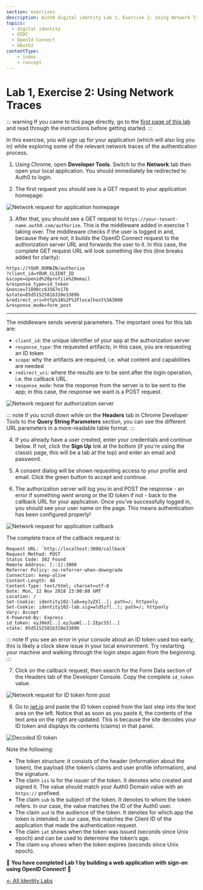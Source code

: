 ```yaml
---
section: exercises
description: Auth0 digital identity Lab 1, Exercise 2: Using Network Traces
topics:
  - digital identity
  - OIDC
  - OpenId Connect
  - OAuth2
contentType:
    - index
    - concept
---
```

# Lab 1, Exercise 2: Using Network Traces

::: warning
If you came to this page directly, go to the [first page of this lab](/identity-labs/01-web-sign-in) and read through the instructions before getting started.
:::

In this exercise, you will sign up for your application (which will also log you in) while exploring some of the relevant network traces of the authentication process.

1. Using Chrome, open **Developer Tools**. Switch to the **Network** tab then open your local application. You should immediately be redirected to Auth0 to login.

2. The first request you should see is a GET request to your application homepage:

![Network request for application homepage](/media/articles/identity-labs/lab-01-network-trace-01.png)

3. After that, you should see a GET request to `https://your-tenant-name.auth0.com/authorize`. This is the middleware added in exercise 1 taking over. The middleware checks if the user is logged in and, because they are not, it builds the OpenID Connect request to the authorization server URL and forwards the user to it. In this case, the complete GET request URL will look something like this (line breaks added for clarity):

```text
https://YOUR_DOMAIN/authorize
?client_id=YOUR_CLIENT_ID
&scope=openid%20profile%20email
&response_type=id_token
&nonce=71890cc63567e17b
&state=85d5152581b310e3389b
&redirect_uri=http%3A%2F%2Flocalhost%3A3000
&response_mode=form_post
```

---

The middleware sends several parameters. The important ones for this lab are:

- `client_id`: the unique identifier of your app at the authorization server
- `response_type`: the requested artifacts; in this case, you are requesting an ID token
- `scope`: why the artifacts are required, i.e. what content and capabilities are needed
- `redirect_uri`: where the results are to be sent after the login operation, i.e. the callback URL.
- `response_mode`: how the response from the server is to be sent to the app; in this case, the response we want is a POST request.

![Network request for authorization server](/media/articles/identity-labs/lab-01-network-trace-02.png)

::: note
If you scroll down while on the **Headers** tab in Chrome Developer Tools to the **Query String Parameters** section, you can see the different URL parameters in a more-readable table format.
:::

4. If you already have a user created, enter your credentials and continue below. If not, click the **Sign Up** link at the bottom (if you're using the classic page, this will be a tab at the top) and enter an email and password.

5. A consent dialog will be shown requesting access to your profile and email. Click the green button to accept and continue.

6. The authorization server will log you in and POST the response - an error if something went wrong or the ID token if not - back to the callback URL for your application. Once you’ve successfully logged in, you should see your user name on the page. This means authentication has been configured properly!

![Network request for application callback](/media/articles/identity-labs/lab-01-network-trace-03.png)

The complete trace of the callback request is:

```text
Request URL: `http://localhost:3000/callback`
Request Method: POST
Status Code: 302 Found
Remote Address: [::1]:3000
Referrer Policy: no-referrer-when-downgrade
Connection: keep-alive
Content-Length: 46
Content-Type: text/html; charset=utf-8
Date: Mon, 12 Nov 2018 23:00:08 GMT
Location: /
Set-Cookie: identity102-lab=eyJyZX[..]; path=/; httponly
Set-Cookie: identity102-lab.sig=wld5z7[..]; path=/; httponly
Vary: Accept
X-Powered-By: Express
id_token: eyJ0eX[..].eyJuaW[..].IEpcS5[..]
state: 85d5152581b310e3389b
```

::: note
If you see an error in your console about an ID token used too early, this is likely a clock skew issue in your local environment. Try restarting your machine and walking through the login steps again from the beginning.
:::

7. Click on the callback request, then search for the Form Data section of the Headers tab of the Developer Console. Copy the complete `id_token` value.

![Network request for ID token form post](/media/articles/identity-labs/lab-01-network-trace-04.png)

8. Go to [jwt.io](https://jwt.io) and paste the ID token copied from the last step into the text area on the left. Notice that as soon as you paste it, the contents of the text area on the right are updated. This is because the site decodes your ID token and displays its contents (claims) in that panel.

![Decoded ID token](/media/articles/identity-labs/lab-01-id-token-in-jwt-io.png)

Note the following:

- The token structure: it consists of the header (information about the token), the payload (the token’s claims and user profile information), and the signature.
- The claim `iss` is for the issuer of the token. It denotes who created and signed it. The value should match your Auth0 Domain value with an `https://` prefixed.
- The claim `sub` is the subject of the token. It denotes to whom the token refers. In our case, the value matches the ID of the Auth0 user.
- The claim `aud` is the audience of the token. It denotes for which app the token is intended. In our case, this matches the Client ID of the application that made the authentication request.
- The claim `iat` shows when the token was issued (seconds since Unix epoch) and can be used to determine the token’s age.
- The claim `exp` shows when the token expires (seconds since Unix epoch).

🎉 **You have completed Lab 1 by building a web application with sign-on using OpenID Connect!** 🎉

<a href="/identity-labs/" class="btn btn-transparent">← All Identity Labs</a>

